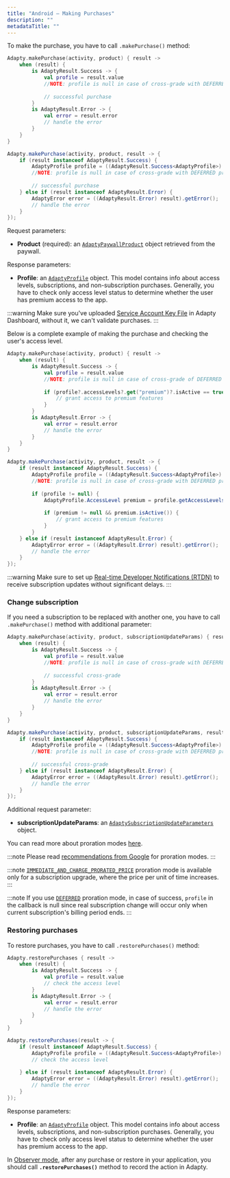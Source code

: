 ```yaml
---
title: "Android – Making Purchases"
description: ""
metadataTitle: ""
---
```


To make the purchase, you have to call `.makePurchase()` method:

```kotlin title="Kotlin"
Adapty.makePurchase(activity, product) { result ->
    when (result) {
        is AdaptyResult.Success -> {
            val profile = result.value              
            //NOTE: profile is null in case of cross-grade with DEFERRED proration mode
            
            // successful purchase
        }
        is AdaptyResult.Error -> {
            val error = result.error
            // handle the error
        }
    }
}
```
```java title="Java"
Adapty.makePurchase(activity, product, result -> {
    if (result instanceof AdaptyResult.Success) {
        AdaptyProfile profile = ((AdaptyResult.Success<AdaptyProfile>) result).getValue();
        //NOTE: profile is null in case of cross-grade with DEFERRED proration mode
        
      	// successful purchase
    } else if (result instanceof AdaptyResult.Error) {
        AdaptyError error = ((AdaptyResult.Error) result).getError();
        // handle the error
    }
});
```

Request parameters:

- **Product** (required): an [`AdaptyPaywallProduct`](sdk-models#adaptypaywallproduct) object retrieved from the paywall.

Response parameters:

- **Profile**: an [`AdaptyProfile`](sdk-models#adaptyprofile) object. This model contains info about access levels, subscriptions, and non-subscription purchases. Generally, you have to check only access level status to determine whether the user has premium access to the app.

:::warning
Make sure you've uploaded [Service Account Key File](service-account-key-file) in Adapty Dashboard, without it, we can't validate purchases.
:::

Below is a complete example of making the purchase and checking the user's access level.

```kotlin title="Kotlin"
Adapty.makePurchase(activity, product) { result ->
    when (result) {
        is AdaptyResult.Success -> {
            val profile = result.value
            //NOTE: profile is null in case of cross-grade of DEFERRED proration mode
            
            if (profile?.accessLevels?.get("premium")?.isActive == true) {
                // grant access to premium features
            }
        }
        is AdaptyResult.Error -> {
            val error = result.error
            // handle the error
        }
    }
}
```
```java title="Java"
Adapty.makePurchase(activity, product, result -> {
    if (result instanceof AdaptyResult.Success) {
        AdaptyProfile profile = ((AdaptyResult.Success<AdaptyProfile>) result).getValue();
        //NOTE: profile is null in case of cross-grade with DEFERRED proration mode
        
      	if (profile != null) {
            AdaptyProfile.AccessLevel premium = profile.getAccessLevels().get("premium");
            
          	if (premium != null && premium.isActive()) {
                // grant access to premium features
            }
        }
    } else if (result instanceof AdaptyResult.Error) {
        AdaptyError error = ((AdaptyResult.Error) result).getError();
        // handle the error
    }
});
```

:::warning
Make sure to set up [Real-time Developer Notifications (RTDN)](real-time-developer-notifications-rtdn) to receive subscription updates without significant delays.
:::

### Change subscription

If you need a subscription to be replaced with another one, you have to call `.makePurchase()` method with additional parameter:

```kotlin title="Kotlin"
Adapty.makePurchase(activity, product, subscriptionUpdateParams) { result ->
    when (result) {
        is AdaptyResult.Success -> {
            val profile = result.value              
            //NOTE: profile is null in case of cross-grade with DEFERRED proration mode
            
            // successful cross-grade
        }
        is AdaptyResult.Error -> {
            val error = result.error
            // handle the error
        }
    }
}
```
```java title="Java"
Adapty.makePurchase(activity, product, subscriptionUpdateParams, result -> {
    if (result instanceof AdaptyResult.Success) {
        AdaptyProfile profile = ((AdaptyResult.Success<AdaptyProfile>) result).getValue();
        //NOTE: profile is null in case of cross-grade with DEFERRED proration mode
        
      	// successful cross-grade
    } else if (result instanceof AdaptyResult.Error) {
        AdaptyError error = ((AdaptyResult.Error) result).getError();
        // handle the error
    }
});
```

Additional request parameter:

- **subscriptionUpdateParams**: an [`AdaptySubscriptionUpdateParameters`](sdk-models#adaptysubscriptionupdateparameters) object.

You can read more about proration modes [here](https://developer.android.com/google/play/billing/subscriptions#proration).

:::note
Please read [recommendations from Google](https://developer.android.com/google/play/billing/subscriptions#proration-recommendations) for proration modes.
:::

:::note
[`IMMEDIATE_AND_CHARGE_PRORATED_PRICE`](https://developer.android.com/reference/com/android/billingclient/api/BillingFlowParams.ProrationMode#IMMEDIATE_AND_CHARGE_PRORATED_PRICE) proration mode is available only for a subscription upgrade, where the price per unit of time increases.
:::

:::note
If you use [`DEFERRED`](https://developer.android.com/reference/com/android/billingclient/api/BillingFlowParams.ProrationMode#DEFERRED) proration mode, in case of success, `profile` in the callback is null since real subscription change will occur only when current subscription's billing period ends.
:::

### Restoring purchases

To restore purchases, you have to call `.restorePurchases()` method:

```kotlin title="Kotlin"
Adapty.restorePurchases { result ->
    when (result) {
        is AdaptyResult.Success -> {
            val profile = result.value
            // check the access level
        }
        is AdaptyResult.Error -> {
            val error = result.error
            // handle the error
        }
    }
}
```
```java title="Java"
Adapty.restorePurchases(result -> {
    if (result instanceof AdaptyResult.Success) {
        AdaptyProfile profile = ((AdaptyResult.Success<AdaptyProfile>) result).getValue();
        // check the access level
      
    } else if (result instanceof AdaptyResult.Error) {
        AdaptyError error = ((AdaptyResult.Error) result).getError();
        // handle the error
    }
});
```

Response parameters:

- **Profile**: an [`AdaptyProfile`](sdk-models#adaptyprofile) object. This model contains info about access levels, subscriptions, and non-subscription purchases. Generally, you have to check only access level status to determine whether the user has premium access to the app.

In [Observer mode](android-observer-mode), after any purchase or restore in your application, you should call **`.restorePurchases()`** method to record the action in Adapty.
